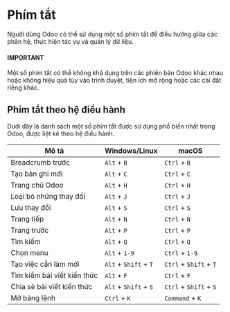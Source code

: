 # Phím tắt

Người dùng Odoo có thể sử dụng một số phím tắt để điều hướng giữa các phân hệ, thực hiện tác vụ và quản lý dữ liệu.

#### IMPORTANT
Một số phím tắt có thể không khả dụng trên các phiên bản Odoo khác nhau hoặc không hiệu quả tùy vào trình duyệt, tiện ích mở rộng hoặc các cài đặt riêng khác.

## Phím tắt theo hệ điều hành

Dưới đây là danh sách một số phím tắt được sử dụng phổ biến nhất trong Odoo, được liệt kê theo hệ điều hành.

| Mô tả                       | Windows/Linux         | macOS                  |
|-----------------------------|-----------------------|------------------------|
| Breadcrumb trước            | `Alt` + `B`           | `Ctrl` + `B`           |
| Tạo bản ghi mới             | `Alt` + `C`           | `Ctrl` + `C`           |
| Trang chủ Odoo              | `Alt` + `H`           | `Ctrl` + `H`           |
| Loại bỏ những thay đổi      | `Alt` + `J`           | `Ctrl` + `J`           |
| Lưu thay đổi                | `Alt` + `S`           | `Ctrl` + `S`           |
| Trang tiếp                  | `Alt` + `N`           | `Ctrl` + `N`           |
| Trang trước                 | `Alt` + `P`           | `Ctrl` + `P`           |
| Tìm kiếm                    | `Alt` + `Q`           | `Ctrl` + `Q`           |
| Chọn menu                   | `Alt` + `1-9`         | `Ctrl` + `1-9`         |
| Tạo việc cần làm mới        | `Alt` + `Shift` + `T` | `Ctrl` + `Shift` + `T` |
| Tìm kiếm bài viết kiến thức | `Alt` + `F`           | `Ctrl` + `F`           |
| Chia sẻ bài viết kiến thức  | `Alt` + `Shift` + `S` | `Ctrl` + `Shift` + `S` |
| Mở bảng lệnh                | `Ctrl` + `K`          | `Command` + `K`        |
